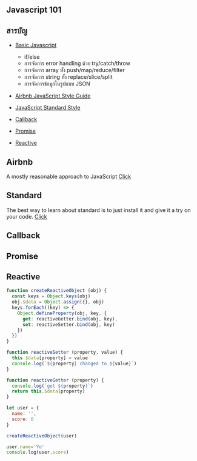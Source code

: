 ## Javascript 101

## สารบัญ
- [Basic Javascript](#basic-javascript)
  - if/else
  - การจัดการ error handling ด้วย try/catch/throw
  - การจัดการ array ทั้ง push/map/reduce/filter
  - การจัดการ string ทั้ง replace/slice/split
  - การจัดการข้อมูลในรูปแบบ JSON

- [Airbnb JavaScript Style Guide](#airbnb)
- [JavaScript Standard Style](#standard)
- [Callback](#callback)
- [Promise](#promise)
- [Reactive](#reactive)

## Airbnb
A mostly reasonable approach to JavaScript [Click](https://github.com/airbnb/javascript)

## Standard
The best way to learn about standard is to just install it and give it a try on your code. [Click](https://standardjs.com/rules.html)

## Callback

## Promise

## Reactive
```javascript
function createReactiveObject (obj) {
  const keys = Object.keys(obj)
  obj.$data = Object.assign({}, obj)
  keys.forEach((key) => {
    Object.defineProperty(obj, key, {
      get: reactiveGetter.bind(obj, key),
      set: reactiveSetter.bind(obj, key)
    })
  })
}

function reactiveSetter (property, value) {
  this.$data[property] = value
  console.log(`${property} changed to ${value}`)
}

function reactiveGetter (property) {
  console.log(`get ${property}`)
  return this.$data[property]
}

let user = {
  name: '',
  score: 0
}

createReactiveObject(user)

user.name='Yo'
console.log(user.score) 
```